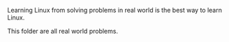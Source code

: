 Learning Linux from solving problems in real world is the best way to learn Linux.

This folder are all real world problems.
